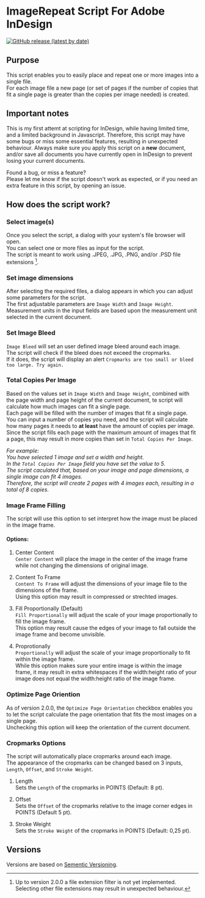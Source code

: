 # ImageRepeat Script For Adobe InDesign

[![GitHub release (latest by date)](https://img.shields.io/github/v/release/AdwindeMooij/CSDImageRepeat?color=green&display_name=tag&style=for-the-badge)](https://github.com/AdwindeMooij/CSDImageRepeat/releases/latest)

## Purpose
This script enables you to easily place and repeat one or more images into a single file.  
For each image file a new page (or set of pages if the number of copies that fit a single page is greater than the copies per image needed) is created.  

## Important notes
This is my first attemt at scripting for InDesign, while having limited time, and a limited background in Javascript. Therefore, this script may have some bugs or miss some essential features, resulting in unexpected behaviour. Always make sure you apply this script on a __new__ document, and/or save all documents you have currently open in InDesign to prevent losing your current documents.  
  
Found a bug, or miss a feature?  
Please let me know if the script doesn't work as expected, or if you need an extra feature in this script, by opening an issue.  

## How does the script work?

### Select image(s)
Once you select the script, a dialog with your system's file browser will open.  
You can select one or more files as input for the script.  
The script is meant to work using .JPEG, .JPG, .PNG, and/or .PSD file extensions [^1].  

### Set image dimensions
After selecting the required files, a dialog appears in which you can adjust some parameters for the script.  
The first adjustable parameters are `Image Width` and `Image Height`.  
Measurement units in the input fields are based upon the measurement unit selected in the current document.  

### Set Image Bleed
`Image Bleed` will set an user defined image bleed around each image.  
The script will check if the bleed does not exceed the cropmarks.  
If it does, the script will display an alert `Cropmarks are too small or bleed too large. Try again.`

### Total Copies Per Image
Based on the values set in `Image Width` and `Image Height`, combined with the page width and page height of the current document, te script will calculate how much images can fit a single page.  
Each page will be filled with the number of images that fit a single page.  
You can input a number of copies you need, and the script will calculate how many pages it needs to __at least__ have the amount of copies per image.  
Since the script fills each page with the maximum amount of images that fit a page, this may result in more copies than set in `Total Copies Per Image`.  

_For example:  
You have selected 1 image and set a width and height.  
In the `Total Copies Per Image` field you have set the value to 5.  
The script caculated that, based on your image and page dimensions, a single image can fit 4 images.  
Therefore, the script will create 2 pages with 4 images each, resulting in a total of 8 copies._  

### Image Frame Filling
The script will use this option to set interpret how the image must be placed in the image frame.   
  
#### Options: 
1. Center Content  
`Center Content` will place the image in the center of the image frame while not changing the dimensions of original image.  
  
2. Content To Frame  
`Content To Frame` will adjust the dimensions of your image file to the dimensions of the frame.  
Using this option may result in compressed or strechted images.  
  
3. Fill Proportionally (Default)  
`Fill Proportionally` will adjust the scale of your image proportionally to fill the image frame.  
This option may result cause the edges of your image to fall outside the image frame and become unvisible.  

4. Proprotionally  
`Proportionally` will adjust the scale of your image proportionally to fit within the image frame.  
While this option makes sure your entire image is within the image frame, it may result in extra whitespaces if the width:height ratio of your image does not equal the width:height ratio of the image frame.  

### Optimize Page Oriention
As of version 2.0.0, the `Optimize Page Orientation` checkbox enables you to let the script calculate the page orientation that fits the most images on a single page.  
Unchecking this option will keep the orientation of the current document.  

### Cropmarks Options
The script will automatically place cropmarks around each image.  
The appearance of the cropmarks can be changed based on 3 inputs, `Length`, `Offset`, and `Stroke Weight`.  
  
1. Length  
Sets the `Length` of the cropmarks in POINTS (Default: 8 pt).  

2. Offset  
Sets the `Offset` of the cropmarks relative to the image corner edges in POINTS (Default 5 pt).  

3. Stroke Weight  
Sets the `Stroke Weight` of the cropmarks in POINTS (Default: 0,25 pt).  

## Versions
Versions are based on [Sementic Versioning](https://semver.org/).
  
  
[^1]: Up to version 2.0.0 a file extension filter is not yet implemented.
  Selecting other file extensions may result in unexpected behaviour.
